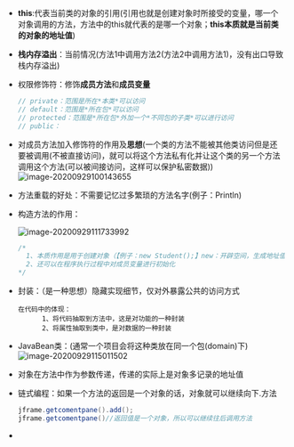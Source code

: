 - **this**:代表当前类的对象的引用(引用也就是创建对象时所接受的变量，哪一个对象调用的方法，方法中的this就代表的是哪一个对象；**this本质就是当前类的对象的地址值**)

- **栈内存溢出**：当前情况(方法1中调用方法2(方法2中调用方法1)，没有出口导致栈内存溢出)

- 权限修饰符：修饰**成员方法**和**成员变量**

  ```java
  // private：范围是所在*本类*可以访问
  // default：范围是*所在包*可以访问
  // protected：范围是*所在包*外加一个*不同包的子类*可以进行访问
  // public：
  ```

- 对成员方法加入修饰符的作用及**思想**(一个类的方法不能被其他类访问但是还要被调用(不被直接访问)，就可以将这个方法私有化并让这个类的另一个方法调用这个方法(可以被间接访问，这样可以保护私密数据))![image-20200929100143655](C:\Users\ASUS\AppData\Roaming\Typora\typora-user-images\image-20200929100143655.png)

- 方法重载的好处：不需要记忆过多繁琐的方法名字(例子：Println)

- 构造方法的作用：

  ![image-20200929111733992](C:\Users\ASUS\AppData\Roaming\Typora\typora-user-images\image-20200929111733992.png)

  ```java
  /*
  	1、本质作用是用于创建对象（【例子：new Student();】new：开辟空间，生成地址值；Student()：调用系统默认的无参或自己定义的(Student(Strung name,int age))有参构造方法）
  	2、还可以在程序执行过程中对成员变量进行初始化
  */
  ```

- 封装：（是一种思想）隐藏实现细节，仅对外暴露公共的访问方式

  ```
  在代码中的体现：
  		1、将代码抽取到方法中，这是对功能的一种封装
  		2、将属性抽取到类中，是对数据的一种封装
  ```

- JavaBean类：(通常一个项目会将这种类放在同一个包(domain)下)![image-20200929115011502](C:\Users\ASUS\AppData\Roaming\Typora\typora-user-images\image-20200929115011502.png)

- 对象在方法中作为参数传递，传递的实际上是对象多记录的地址值

- 链式编程：如果一个方法的返回是一个对象的话，对象就可以继续向下.方法

  ```java
  jframe.getcomentpane().add();
  jframe.getcomentpane()//返回值是一个对象，所以可以继续往后调用方法
  ```

- 